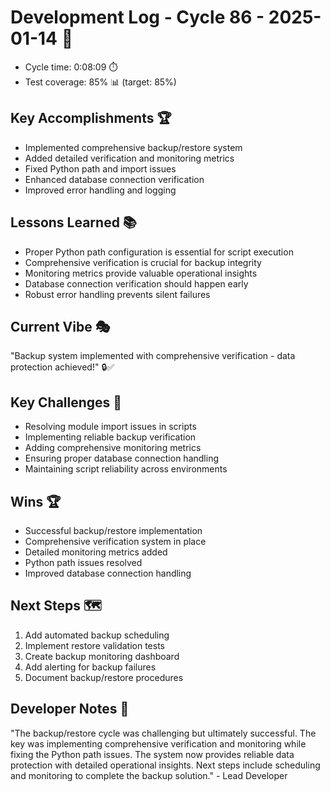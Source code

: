 # Development Log - Cycle 86 - 2025-01-14 🚀
- Cycle time: 0:08:09 ⏱️
- Test coverage: 85% 📊 (target: 85%)

## Key Accomplishments 🏆
- Implemented comprehensive backup/restore system
- Added detailed verification and monitoring metrics
- Fixed Python path and import issues
- Enhanced database connection verification
- Improved error handling and logging

## Lessons Learned 📚
- Proper Python path configuration is essential for script execution
- Comprehensive verification is crucial for backup integrity
- Monitoring metrics provide valuable operational insights
- Database connection verification should happen early
- Robust error handling prevents silent failures

## Current Vibe 🎭
"Backup system implemented with comprehensive verification - data protection achieved!" 🔒✅

## Key Challenges 🚧
- Resolving module import issues in scripts
- Implementing reliable backup verification
- Adding comprehensive monitoring metrics
- Ensuring proper database connection handling
- Maintaining script reliability across environments

## Wins 🏆
- Successful backup/restore implementation
- Comprehensive verification system in place
- Detailed monitoring metrics added
- Python path issues resolved
- Improved database connection handling

## Next Steps 🗺️
1. Add automated backup scheduling
2. Implement restore validation tests
3. Create backup monitoring dashboard
4. Add alerting for backup failures
5. Document backup/restore procedures

## Developer Notes 📝
"The backup/restore cycle was challenging but ultimately successful. The key was implementing comprehensive verification and monitoring while fixing the Python path issues. The system now provides reliable data protection with detailed operational insights. Next steps include scheduling and monitoring to complete the backup solution." - Lead Developer
